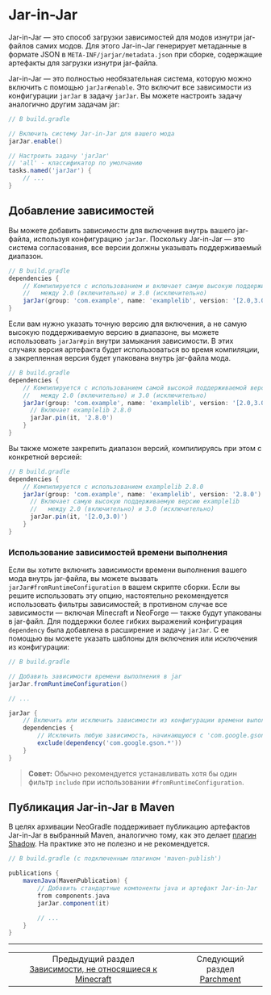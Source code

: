 # Jar-in-Jar

Jar-in-Jar — это способ загрузки зависимостей для модов изнутри jar-файлов самих модов. Для этого Jar-in-Jar генерирует метаданные в формате JSON в `META-INF/jarjar/metadata.json` при сборке, содержащие артефакты для загрузки изнутри jar-файла.

Jar-in-Jar — это полностью необязательная система, которую можно включить с помощью `jarJar#enable`. Это включит все зависимости из конфигурации `jarJar` в задачу `jarJar`. Вы можете настроить задачу аналогично другим задачам jar:

```gradle
// В build.gradle

// Включить систему Jar-in-Jar для вашего мода
jarJar.enable()

// Настроить задачу 'jarJar'
// 'all' - классификатор по умолчанию
tasks.named('jarJar') {
    // ...
}
```

## Добавление зависимостей

Вы можете добавить зависимости для включения внутрь вашего jar-файла, используя конфигурацию `jarJar`. Поскольку Jar-in-Jar — это система согласования, все версии должны указывать поддерживаемый диапазон.

```gradle
// В build.gradle
dependencies {
    // Компилируется с использованием и включает самую высокую поддерживаемую версию examplelib
    //   между 2.0 (включительно) и 3.0 (исключительно)
    jarJar(group: 'com.example', name: 'examplelib', version: '[2.0,3.0)')
}
```

Если вам нужно указать точную версию для включения, а не самую высокую поддерживаемую версию в диапазоне, вы можете использовать `jarJar#pin` внутри замыкания зависимости. В этих случаях версия артефакта будет использоваться во время компиляции, а закрепленная версия будет упакована внутрь jar-файла мода.

```gradle
// В build.gradle
dependencies {
    // Компилируется с использованием самой высокой поддерживаемой версии examplelib
    //   между 2.0 (включительно) и 3.0 (исключительно)
    jarJar(group: 'com.example', name: 'examplelib', version: '[2.0,3.0)') {
      // Включает examplelib 2.8.0
      jarJar.pin(it, '2.8.0')
    }
}
```

Вы также можете закрепить диапазон версий, компилируясь при этом с конкретной версией:

```gradle
// В build.gradle
dependencies {
    // Компилируется с использованием examplelib 2.8.0
    jarJar(group: 'com.example', name: 'examplelib', version: '2.8.0') {
      // Включает самую высокую поддерживаемую версию examplelib
      //   между 2.0 (включительно) и 3.0 (исключительно)
      jarJar.pin(it, '[2.0,3.0)')
    }
}

```

### Использование зависимостей времени выполнения

Если вы хотите включить зависимости времени выполнения вашего мода внутрь jar-файла, вы можете вызвать `jarJar#fromRuntimeConfiguration` в вашем скрипте сборки. Если вы решите использовать эту опцию, настоятельно рекомендуется использовать фильтры зависимостей; в противном случае все зависимости — включая Minecraft и NeoForge — также будут упакованы в jar-файл. Для поддержки более гибких выражений конфигурация `dependency` была добавлена в расширение и задачу `jarJar`. С ее помощью вы можете указать шаблоны для включения или исключения из конфигурации:

```gradle
// В build.gradle

// Добавить зависимости времени выполнения в jar
jarJar.fromRuntimeConfiguration()

// ...

jarJar {
    // Включить или исключить зависимости из конфигурации времени выполнения здесь
    dependencies {
        // Исключить любую зависимость, начинающуюся с 'com.google.gson.'
        exclude(dependency('com.google.gson.*'))
    }
}
```

> **Совет:**
> Обычно рекомендуется устанавливать хотя бы один фильтр `include` при использовании `#fromRuntimeConfiguration`.

## Публикация Jar-in-Jar в Maven

В целях архивации NeoGradle поддерживает публикацию артефактов Jar-in-Jar в выбранный Maven, аналогично тому, как это делает [плагин Shadow](https://imperceptiblethoughts.com/shadow/getting-started/). На практике это не полезно и не рекомендуется.

```gradle
// В build.gradle (с подключенным плагином 'maven-publish')

publications {
    mavenJava(MavenPublication) {
        // Добавить стандартные компоненты java и артефакт Jar-in-Jar
        from components.java
        jarJar.component(it)

        // ...
    }
}
```
---
<div align="center"><table><tr><td align="center">Предыдущий раздел<br><a href="./Non-Minecraft dependencies.md">Зависимости, не относящиеся к Minecraft</a></td><td align="center">Следующий раздел<br><a href="../Parchment.md">Parchment</a></td></tr></table></div>
